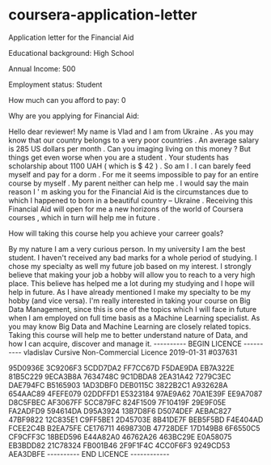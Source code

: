 # coursera-application-letter
Application letter for the Financial Aid

Educational background: High School

Annual Income: 500

Employment status: Student

How much can you afford to pay: 0

Why are you applying for Financial Aid:

Hello dear reviewer!
My name is Vlad and I am from Ukraine . As you may know that our country belongs to a very poor countries . An average salary is 285 US dollars per month . Can you imaging living on this money ? But things get even worse when you are a student . Your students has scholarship about 1100 UAH ( which is $ 42 ) . So am I . I can barely feed myself and pay for a dorm . For me it seems impossible to pay for an entire course by myself . My parent neither can help me . I would say the main reason I ' m asking you for the Financial Aid is the circumstances due to which I happened to born in a beautiful country – Ukraine .  Receiving this Financial Aid will open for me a new horizons of the world of Coursera courses , which in turn will help me in future .

How will taking this course help you achieve your carreer goals?

By my nature I am a very curious person. In my university I am the best student. I haven't received any bad marks for a whole period of studying. I chose my specialty as well my future job based on my interest. I strongly believe that making your job a hobby will allow you to reach to a very high place. This believe has helped me a lot during my studying and I hope will help in future. As I have already mentioned I make my specialty to be my hobby (and vice versa). I'm really interested in taking your course on Big Data Management, since this is one of the topics which I will face in future when I am employed on full time basis as a Machine Learning specialist. As you may know Big Data and Machine Learning are closely related topics. Taking this course will help me to better understand nature of Data, and how I can acquire, discover and manage it. 
---------- BEGIN LICENCE ----------
vladislav
Cursive Non-Commercial Licence
2019-01-31
#037631

95D0936E 3C9206F3 5CDD7DA2 FF7CC67D
F5DAE9DA EB7A322E 81B5C229 9ECA3B8A
7634748C 9C1DBDA8 2EA31A42 7279C3EC
DAE794FC B5165903 1AD3DBF0 DEB0115C
3822B2C1 A932628A 654AAC89 4FEFE079
02DDFFD1 E5323184 97AE9A62 70A1E39F
EE9A7087 D8C5FBEC AF3067FF 5CC879FC
824F1509 7F10419F 29E9F05E FA2ADFD9
594614DA D95A3924 13B7D8F6 D5074DEF
AEBAC827 47BF9822 12C835E1 C9FF5BE1
2D45703E 8B41DE7F BEB5F5BD F4E404AD
FCEE2C4B B2EA75FE CE176711 4698730B
47728DEF 17D149B8 6F6550C5 CF9CFF3C
18BED596 E44A82A0 46762A26 463BC29E
E0A58075 EB3BDD82 21C78324 FB001B46
2F9F1F4C 4CC0F6F3 9249CD53 AEA3DBFE
---------- END LICENCE ------------
